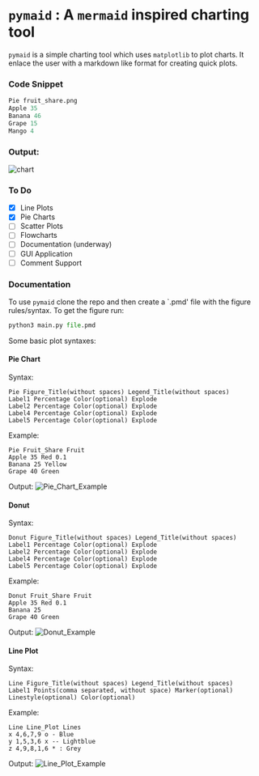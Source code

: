 # `pymaid` : A `mermaid` inspired charting tool

`pymaid` is a simple charting tool which uses `matplotlib` to
plot charts. It enlace the user with a markdown like format
for creating quick plots. 

### Code Snippet
```Python
Pie fruit_share.png
Apple 35
Banana 46
Grape 15
Mango 4
```
### Output:
![chart](https://i.imgur.com/ouWZf3J.png)

### To Do
- [x] Line Plots
- [x] Pie Charts
- [ ] Scatter Plots
- [ ] Flowcharts
- [ ] Documentation (underway)
- [ ] GUI Application
- [ ] Comment Support

### Documentation
To use `pymaid` clone the repo and then create a `.pmd' file with the 
figure rules/syntax.
To get the figure run:
```Python
python3 main.py file.pmd
```

Some basic plot syntaxes:

#### Pie Chart
Syntax:
```Syntax
Pie Figure_Title(without spaces) Legend_Title(without spaces)
Label1 Percentage Color(optional) Explode
Label2 Percentage Color(optional) Explode
Label4 Percentage Color(optional) Explode
Label5 Percentage Color(optional) Explode
```

Example:
```pmd
Pie Fruit_Share Fruit
Apple 35 Red 0.1
Banana 25 Yellow
Grape 40 Green
```
Output:
![Pie_Chart_Example](https://flic.kr/p/2ojrjjg)

#### Donut
Syntax:
```Syntax
Donut Figure_Title(without spaces) Legend_Title(without spaces)
Label1 Percentage Color(optional) Explode
Label2 Percentage Color(optional) Explode
Label4 Percentage Color(optional) Explode
Label5 Percentage Color(optional) Explode
```

Example:
```pmd
Donut Fruit_Share Fruit
Apple 35 Red 0.1
Banana 25
Grape 40 Green
```
Output:
![Donut_Example](https://flic.kr/p/2ojpWSN)

#### Line Plot
Syntax:
```Syntax
Line Figure_Title(without spaces) Legend_Title(without spaces)
Label1 Points(comma separated, without space) Marker(optional) Linestyle(optional) Color(optional)

```

Example:
```pmd
Line Line_Plot Lines
x 4,6,7,9 o - Blue 
y 1,5,3,6 x -- Lightblue
z 4,9,8,1,6 * : Grey
```

Output:
![Line_Plot_Example](https://flic.kr/p/2ojrk97)

